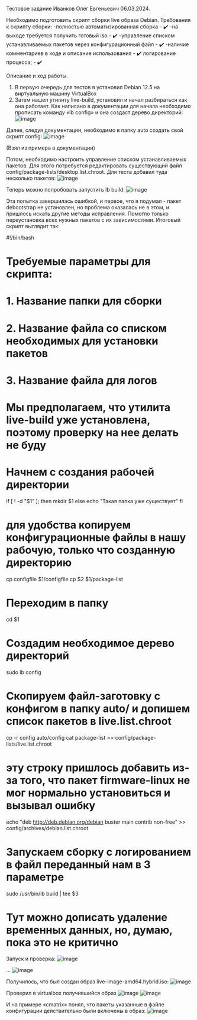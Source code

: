 Тестовое задание Иванков Олег Евгеньевич 06.03.2024.

Необходимо подготовить скрипт сборки live образа Debian. 
Требования к скрипту сборки:
-полностью автоматизированная сборка - ✔️
-на выходе требуется получить готовый iso - ✔️
-управление списком устанавливаемых пакетов через конфигурационный файл - ✔️
-наличие комментариев в коде и описание использования - ✔️
логирование процесса; - ✔️

Описание и ход работы.

1.	В первую очередь для тестов я установил Debian 12.5 на виртуальную машину VirtualBox
2.	Затем нашел утилиту live-build, установил и начал разбираться как она работает.
Как написано в документации для начала необходимо прописать команду  «lb config» и она создаст дерево директорий:
   ![image](https://github.com/oleg310107/test-task/assets/80532580/e74c7c75-b0bc-4c57-b44d-8cdff64b3caa)

Далее, следуя документации, необходимо в папку auto создать свой скрипт config:
 ![image](https://github.com/oleg310107/test-task/assets/80532580/b5634168-000b-474c-84c7-eee75de34f03)

(Взял из примера в документации)

Потом, необходимо настроить управление списком устанавливаемых пакетов. Для этого потребуется редактировать существующий файл config/package-lists/desktop.list.chroot. Для теста добавил туда несколько пакетов:
 ![image](https://github.com/oleg310107/test-task/assets/80532580/d4fd157f-39b7-4312-afb3-a849ee54a7ad)


Теперь можно попробовать запустить lb build:
 ![image](https://github.com/oleg310107/test-task/assets/80532580/c52216f5-7115-4979-99c6-c2b5d3025ec6)

Эта попытка завершилась ошибкой, и первое, что я подумал - пакет debootstrap не установлен, но проблема оказалась не в этом, и пришлось искать другие методы исправления. Помогло только переустановка всех нужных пакетов с их зависимостями.
Итоговый скрипт выглядит так:

#!/bin/bash

# Требуемые параметры для скрипта:
# 1. Название папки для сборки
# 2. Название файла со списком необходимых для установки пакетов
# 3. Название файла для логов

# Мы предполагаем, что утилита live-build уже установлена, поэтому проверку на нее делать не буду
# Начнем с создания рабочей директории

if [ ! -d "$1" ]; then
	mkdir $1
else
	echo "Такая папка уже существует"
fi

# для удобства копируем конфигурационные файлы в нашу рабочую, только что созданную директорию
cp configfile $1/configfile
cp $2 $1/package-list

# Переходим в папку
cd $1

# Создадим необходимое дерево директорий
sudo lb config

# Скопируем файл-заготовку с конфигом в папку auto/ и допишем список пакетов в live.list.chroot
cp -r config auto/config
cat package-list >> config/package-lists/live.list.chroot

# эту строку пришлось добавить из-за того, что пакет firmware-linux не мог нормально установиться и вызывал ошибку 
echo "deb http://deb.debian.org/debian buster main contrib non-free" >> config/archives/debian.list.chroot


# Запускаем сборку с логированием в файл переданный нам в 3 параметре
sudo /usr/bin/lb build | tee $3

# Тут можно дописать удаление временных данных, но, думаю, пока это не критично

Запуск и проверка:
 ![image](https://github.com/oleg310107/test-task/assets/80532580/7eea4eda-f979-4219-a108-a8be19330e8b)

…
 ![image](https://github.com/oleg310107/test-task/assets/80532580/6ed68c5a-8c4d-4afa-b3be-b44ba6ce8c00)

Получилось, что был создан образ live-image-amd64.hybrid.iso:
 ![image](https://github.com/oleg310107/test-task/assets/80532580/fcca4e00-dcd7-4dad-b046-a8f4983c3db3)


Проверил в virtualbox получившийся образ 
  ![image](https://github.com/oleg310107/test-task/assets/80532580/dd877684-b85f-4c99-9a4f-eb4ece4d2235)
![image](https://github.com/oleg310107/test-task/assets/80532580/e2fccca5-dd50-4908-ab42-2568fbf4a226)

И на примере «cmatrix» понял, что пакеты указанные в файле конфигурации действительно были включены в образ:
 ![image](https://github.com/oleg310107/test-task/assets/80532580/6281eeae-53cf-4a55-be4c-689401a1ba6d)

